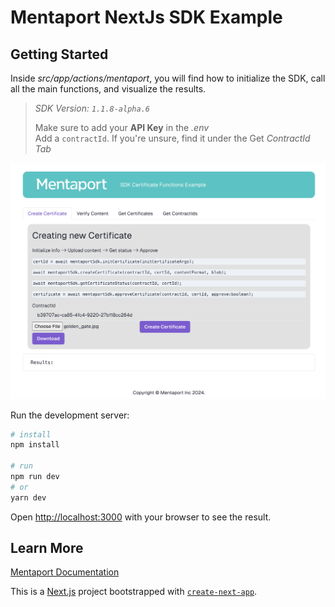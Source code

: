 

# Mentaport NextJs SDK Example

> 
## Getting Started

Inside *src/app/actions/mentaport*, you will find how to initialize the SDK, call all the main functions, and visualize the results.

>*SDK Version: `1.1.8-alpha.6`*
>
>Make sure to add your **API Key** in the *.env*  
> Add a `contractId`. If you're unsure, find it under the Get *ContractId Tab*
> <br/>
> 

![alt text](example-view.png)

Run the development server:
```bash
# install
npm install

# run
npm run dev
# or
yarn dev

```

Open [http://localhost:3000](http://localhost:3000) with your browser to see the result.


## Learn More
[Mentaport Documentation](https://docs.mentaport.com)

This is a [Next.js](https://nextjs.org) project bootstrapped with [`create-next-app`](https://nextjs.org/docs/app/api-reference/cli/create-next-app).